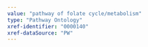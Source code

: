 ```yaml
---
value: "pathway of folate cycle/metabolism"
type: "Pathway Ontology"
xref-identifier: "0000140"
xref-dataSource: "PW"
---
```

